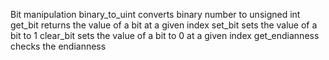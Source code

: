 Bit manipulation
binary_to_uint converts binary number to unsigned int
get_bit returns the value of a bit at a given index
set_bit sets the value of a bit to 1
clear_bit sets the value of a bit to 0 at a given index
get_endianness checks the endianness
